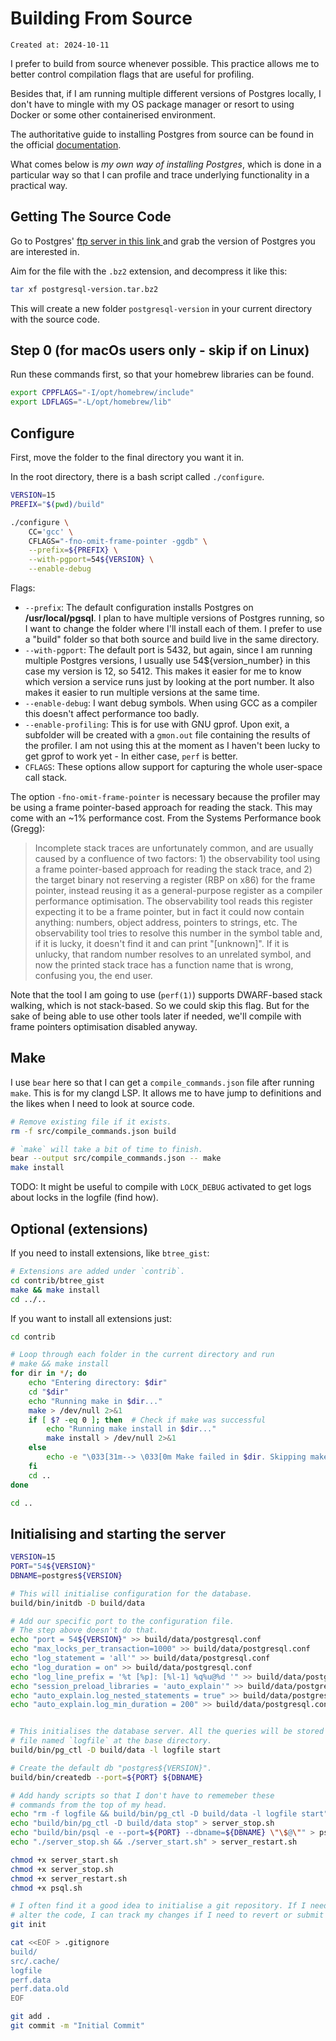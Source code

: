 # Building From Source

```
Created at: 2024-10-11
```

I prefer to build from source whenever possible. This practice allows me to
better control compilation flags that are useful for profiling.

Besides that, if I am running multiple different versions of Postgres locally,
I don't have to mingle with my OS package manager or resort to using Docker or
some other containerised environment.

The authoritative guide to installing Postgres from source can be found in
the official [documentation](https://www.postgresql.org/docs/current/installation.html).

What comes below is _my own way of installing Postgres_, which is done in a
particular way so that I can profile and trace underlying functionality in a
practical way.

## Getting The Source Code

Go to Postgres' [ftp server in this link ](https://www.postgresql.org/ftp/source/)
and grab the version of Postgres you are interested in.

Aim for the file with the `.bz2` extension, and decompress it like this:

```sh
tar xf postgresql-version.tar.bz2
```

This will create a new folder `postgresql-version` in your current directory
with the source code.

## Step 0 (for macOs users only - skip if on Linux)

Run these commands first, so that your homebrew libraries can be found.

```sh
export CPPFLAGS="-I/opt/homebrew/include"
export LDFLAGS="-L/opt/homebrew/lib"
```

## Configure

First, move the folder to the final directory you want it in.

In the root directory, there is a bash script called `./configure`.

```sh
VERSION=15
PREFIX="$(pwd)/build"

./configure \
    CC='gcc' \
    CFLAGS="-fno-omit-frame-pointer -ggdb" \
    --prefix=${PREFIX} \
    --with-pgport=54${VERSION} \
    --enable-debug
```

Flags:

- `--prefix`: The default configuration installs Postgres on
  **/usr/local/pgsql**. I plan to have multiple versions of Postgres running,
  so I want to change the folder where I'll install each of them. I prefer
  to use a "build" folder so that both source and build live in the same
  directory.
- `--with-pgport`: The default port is 5432, but again, since I am running
  multiple Postgres versions, I usually use 54${version_number} in this case my
  version is 12, so 5412. This makes it easier for me to know which version a
  service runs just by looking at the port number. It also makes it easier to
  run multiple versions at the same time.
- `--enable-debug`: I want debug symbols. When using GCC as a compiler this
  doesn't affect performance too badly.
- `--enable-profiling`: This is for use with GNU gprof. Upon exit, a subfolder
  will be created with a `gmon.out` file containing the results of the
  profiler. I am not using this at the moment as I haven't been lucky to get
  gprof to work yet - In either case, `perf` is better.
- `CFLAGS`: These options allow support for capturing the whole user-space call
  stack.

The option `-fno-omit-frame-pointer` is necessary because the profiler may be
using a frame pointer-based approach for reading the stack. This may come with
an ~1% performance cost. From the Systems Performance book (Gregg):

> Incomplete stack traces are unfortunately common, and are usually caused by a
> confluence of two factors: 1) the observability tool using a frame
> pointer-based approach for reading the stack trace, and 2) the target binary
> not reserving a register (RBP on x86) for the frame pointer, instead reusing
> it as a general-purpose register as a compiler performance optimisation. The
> observability tool reads this register expecting it to be a frame pointer,
> but in fact it could now contain anything: numbers, object address, pointers
> to strings, etc. The observability tool tries to resolve this number in the
> symbol table and, if it is lucky, it doesn't find it and can print
> "[unknown]". If it is unlucky, that random number resolves to an unrelated
> symbol, and now the printed stack trace has a function name that is wrong,
> confusing you, the end user.

Note that the tool I am going to use (`perf(1)`) supports DWARF-based stack
walking, which is not stack-based. So we could skip this flag. But for the sake
of being able to use other tools later if needed, we'll compile with frame
pointers optimisation disabled anyway.

## Make

I use `bear` here so that I can get a `compile_commands.json` file after
running `make`. This is for my clangd LSP. It allows me to have jump to
definitions and the likes when I need to look at source code.

```sh
# Remove existing file if it exists.
rm -f src/compile_commands.json build

# `make` will take a bit of time to finish.
bear --output src/compile_commands.json -- make
make install
```

TODO: It might be useful to compile with `LOCK_DEBUG` activated to get logs
about locks in the logfile (find how).

## Optional (extensions)

If you need to install extensions, like `btree_gist`:

```sh
# Extensions are added under `contrib`.
cd contrib/btree_gist
make && make install
cd ../..
```

If you want to install all extensions just:

```sh
cd contrib

# Loop through each folder in the current directory and run
# make && make install
for dir in */; do
    echo "Entering directory: $dir"
    cd "$dir"
    echo "Running make in $dir..."
    make > /dev/null 2>&1
    if [ $? -eq 0 ]; then  # Check if make was successful
        echo "Running make install in $dir..."
        make install > /dev/null 2>&1
    else
        echo -e "\033[31m--> \033[0m Make failed in $dir. Skipping make install."
    fi
    cd ..
done

cd ..
```

## Initialising and starting the server

```sh
VERSION=15
PORT="54${VERSION}"
DBNAME=postgres${VERSION}

# This will initialise configuration for the database.
build/bin/initdb -D build/data

# Add our specific port to the configuration file.
# The step above doesn't do that.
echo "port = 54${VERSION}" >> build/data/postgresql.conf
echo "max_locks_per_transaction=1000" >> build/data/postgresql.conf
echo "log_statement = 'all'" >> build/data/postgresql.conf
echo "log_duration = on" >> build/data/postgresql.conf
echo "log_line_prefix = '%t [%p]: [%l-1] %q%u@%d '" >> build/data/postgresql.conf
echo "session_preload_libraries = 'auto_explain'" >> build/data/postgresql.conf
echo "auto_explain.log_nested_statements = true" >> build/data/postgresql.conf
echo "auto_explain.log_min_duration = 200" >> build/data/postgresql.conf


# This initialises the database server. All the queries will be stored in the
# file named `logfile` at the base directory.
build/bin/pg_ctl -D build/data -l logfile start

# Create the default db "postgres${VERSION}".
build/bin/createdb --port=${PORT} ${DBNAME}

# Add handy scripts so that I don't have to rememeber these
# commands from the top of my head.
echo "rm -f logfile && build/bin/pg_ctl -D build/data -l logfile start" > server_start.sh
echo "build/bin/pg_ctl -D build/data stop" > server_stop.sh
echo "build/bin/psql -e --port=${PORT} --dbname=${DBNAME} \"\$@\"" > psql.sh
echo "./server_stop.sh && ./server_start.sh" > server_restart.sh

chmod +x server_start.sh
chmod +x server_stop.sh
chmod +x server_restart.sh
chmod +x psql.sh

# I often find it a good idea to initialise a git repository. If I need to
# alter the code, I can track my changes if I need to revert or submit a patch.
git init

cat <<EOF > .gitignore
build/
src/.cache/
logfile
perf.data
perf.data.old
EOF

git add .
git commit -m "Initial Commit"
```
